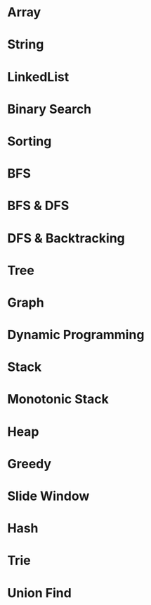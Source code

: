 # Array
# String
# LinkedList
# Binary Search
# Sorting
# BFS
# BFS & DFS
# DFS & Backtracking
# Tree
# Graph
# Dynamic Programming
# Stack
# Monotonic Stack
# Heap
# Greedy
# Slide Window
# Hash
# Trie
# Union Find






<!--stackedit_data:
eyJoaXN0b3J5IjpbMjE4MjEyMzQ0XX0=
-->